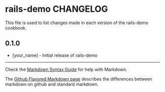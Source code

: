 # rails-demo CHANGELOG

This file is used to list changes made in each version of the rails-demo cookbook.

## 0.1.0
- [your_name] - Initial release of rails-demo

- - -
Check the [Markdown Syntax Guide](http://daringfireball.net/projects/markdown/syntax) for help with Markdown.

The [Github Flavored Markdown page](http://github.github.com/github-flavored-markdown/) describes the differences between markdown on github and standard markdown.
